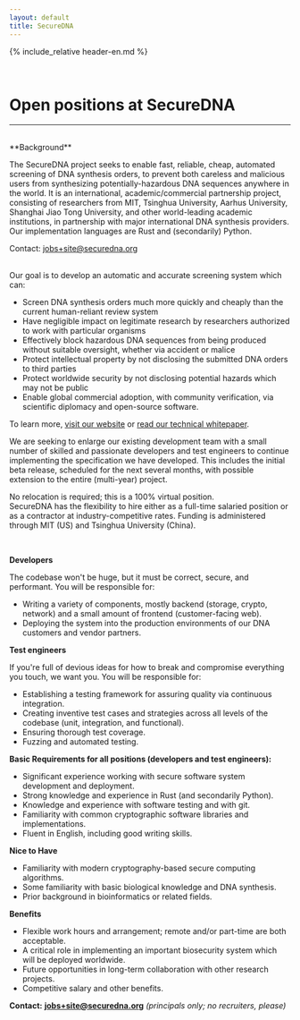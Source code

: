 ```yaml
---
layout: default
title: SecureDNA
--- 
```

{% include_relative header-en.md %}

<br />

# Open positions at SecureDNA
---
<br />
**Background**

The SecureDNA project seeks to enable fast, reliable, cheap,
automated screening of DNA synthesis orders, to prevent both careless
and malicious users from synthesizing potentially-hazardous DNA
sequences anywhere in the world.  It is an international,
academic/commercial partnership project, consisting of researchers
from MIT, Tsinghua University, Aarhus University, Shanghai Jiao Tong
University, and other world-leading academic institutions, in
partnership with major international DNA synthesis providers.  Our
implementation languages are Rust and (secondarily) Python.

Contact: [jobs+site@securedna.org](mailto:jobs+site@securedna.org)

<br />
Our goal is to develop an automatic and accurate screening system which can:

- Screen DNA synthesis orders much more quickly and cheaply than the current human-reliant review system
- Have negligible impact on legitimate research by researchers authorized to work with particular organisms
- Effectively block hazardous DNA sequences from being produced without suitable oversight, whether via accident or malice
- Protect intellectual property by not disclosing the submitted DNA orders to third parties
- Protect worldwide security by not disclosing potential hazards which may not be public
- Enable global commercial adoption, with community verification, via scientific diplomacy and open-source software.

To learn more, [visit our website](https://www.securedna.org/) or [read our technical whitepaper](https://www.securedna.org/manuscript/Cryptographic_Aspects_of_DNA_Screening).

We are seeking to enlarge our existing development team with a small number of skilled and passionate developers and test engineers to continue implementing the specification we have developed.
This includes the initial beta release, scheduled for the next several months, with possible extension to the entire (multi-year) project.

No relocation is required; this is a 100% virtual position.  
SecureDNA has the flexibility to hire either as a full-time salaried 
position or as a contractor at industry-competitive rates.  Funding is 
administered through MIT (US) and Tsinghua University (China).

<br />

**Developers**

The codebase won't be huge, but it must be correct, secure, and performant.  You will be responsible for:
- Writing a variety of components, mostly backend (storage, crypto, network) and a small amount of frontend (customer-facing web).
- Deploying the system into the production environments of our DNA customers and vendor partners.

**Test engineers**

If you're full of devious ideas for how to break and compromise everything you touch, we want you.  You will be responsible for:
- Establishing a testing framework for assuring quality via continuous integration.
- Creating inventive test cases and strategies across all levels of the codebase (unit, integration, and functional).
- Ensuring thorough test coverage.
- Fuzzing and automated testing.

**Basic Requirements for all positions (developers and test engineers):**

- Significant experience working with secure software system development and deployment.
- Strong knowledge and experience in Rust (and secondarily Python).
- Knowledge and experience with software testing and with git.
- Familiarity with common cryptographic software libraries and implementations.
- Fluent in English, including good writing skills.

**Nice to Have**

- Familiarity with modern cryptography-based secure computing algorithms.
- Some familiarity with basic biological knowledge and DNA synthesis.
- Prior background in bioinformatics or related fields.

**Benefits**

- Flexible work hours and arrangement; remote and/or part-time are both acceptable.
- A critical role in implementing an important biosecurity system which will be deployed worldwide.
- Future opportunities in long-term collaboration with other research projects.
- Competitive salary and other benefits.


**Contact:** **[jobs+site@securedna.org](mailto:jobs+site@securedna.org)** *(principals only; no recruiters, please)*
